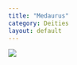 ```yaml
---
title: "Medaurus"
category: Deities
layout: default
---
```


<img class="article-img" src="{{ '/assets/img/medaurus.png' | relative_url }}">